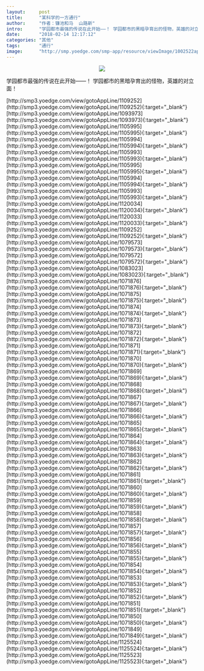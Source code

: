 ```yaml
---
layout:     post
title:      "某科学的一方通行"
author:     "作者：镰池和马  山路新"
intro:      "学园都市最强的传说在此开始——！ 学园都市的黑暗孕育出的怪物，英雄的对立面！"
date:       "2018-02-14 12:17:12"
categories: "其他"
tags:       "通行"
image:      "http://smp.yoedge.com/smp-app/resource/viewImage/1002522appline.png"
---
```

<div style="text-align: center">
<p><img src="http://smp.yoedge.com/smp-app/resource/viewImage/1002522appline.png"/></p>
</div>
<p class="post-meta">
<span>学园都市最强的传说在此开始——！ 学园都市的黑暗孕育出的怪物，英雄的对立面！</span>
</p>
[http://smp3.yoedge.com/view/gotoAppLine/1109252](http://smp3.yoedge.com/view/gotoAppLine/1109252){:target="_blank"}
[http://smp3.yoedge.com/view/gotoAppLine/1093973](http://smp3.yoedge.com/view/gotoAppLine/1093973){:target="_blank"}
[http://smp3.yoedge.com/view/gotoAppLine/1105995](http://smp3.yoedge.com/view/gotoAppLine/1105995){:target="_blank"}
[http://smp3.yoedge.com/view/gotoAppLine/1105994](http://smp3.yoedge.com/view/gotoAppLine/1105994){:target="_blank"}
[http://smp3.yoedge.com/view/gotoAppLine/1105993](http://smp3.yoedge.com/view/gotoAppLine/1105993){:target="_blank"}
[http://smp3.yoedge.com/view/gotoAppLine/1105995](http://smp3.yoedge.com/view/gotoAppLine/1105995){:target="_blank"}
[http://smp3.yoedge.com/view/gotoAppLine/1105994](http://smp3.yoedge.com/view/gotoAppLine/1105994){:target="_blank"}
[http://smp3.yoedge.com/view/gotoAppLine/1105993](http://smp3.yoedge.com/view/gotoAppLine/1105993){:target="_blank"}
[http://smp3.yoedge.com/view/gotoAppLine/1120034](http://smp3.yoedge.com/view/gotoAppLine/1120034){:target="_blank"}
[http://smp3.yoedge.com/view/gotoAppLine/1120033](http://smp3.yoedge.com/view/gotoAppLine/1120033){:target="_blank"}
[http://smp3.yoedge.com/view/gotoAppLine/1109252](http://smp3.yoedge.com/view/gotoAppLine/1109252){:target="_blank"}
[http://smp3.yoedge.com/view/gotoAppLine/1079573](http://smp3.yoedge.com/view/gotoAppLine/1079573){:target="_blank"}
[http://smp3.yoedge.com/view/gotoAppLine/1079572](http://smp3.yoedge.com/view/gotoAppLine/1079572){:target="_blank"}
[http://smp3.yoedge.com/view/gotoAppLine/1083023](http://smp3.yoedge.com/view/gotoAppLine/1083023){:target="_blank"}
[http://smp3.yoedge.com/view/gotoAppLine/1071876](http://smp3.yoedge.com/view/gotoAppLine/1071876){:target="_blank"}
[http://smp3.yoedge.com/view/gotoAppLine/1071875](http://smp3.yoedge.com/view/gotoAppLine/1071875){:target="_blank"}
[http://smp3.yoedge.com/view/gotoAppLine/1071874](http://smp3.yoedge.com/view/gotoAppLine/1071874){:target="_blank"}
[http://smp3.yoedge.com/view/gotoAppLine/1071873](http://smp3.yoedge.com/view/gotoAppLine/1071873){:target="_blank"}
[http://smp3.yoedge.com/view/gotoAppLine/1071872](http://smp3.yoedge.com/view/gotoAppLine/1071872){:target="_blank"}
[http://smp3.yoedge.com/view/gotoAppLine/1071871](http://smp3.yoedge.com/view/gotoAppLine/1071871){:target="_blank"}
[http://smp3.yoedge.com/view/gotoAppLine/1071870](http://smp3.yoedge.com/view/gotoAppLine/1071870){:target="_blank"}
[http://smp3.yoedge.com/view/gotoAppLine/1071869](http://smp3.yoedge.com/view/gotoAppLine/1071869){:target="_blank"}
[http://smp3.yoedge.com/view/gotoAppLine/1071868](http://smp3.yoedge.com/view/gotoAppLine/1071868){:target="_blank"}
[http://smp3.yoedge.com/view/gotoAppLine/1071867](http://smp3.yoedge.com/view/gotoAppLine/1071867){:target="_blank"}
[http://smp3.yoedge.com/view/gotoAppLine/1071866](http://smp3.yoedge.com/view/gotoAppLine/1071866){:target="_blank"}
[http://smp3.yoedge.com/view/gotoAppLine/1071865](http://smp3.yoedge.com/view/gotoAppLine/1071865){:target="_blank"}
[http://smp3.yoedge.com/view/gotoAppLine/1071864](http://smp3.yoedge.com/view/gotoAppLine/1071864){:target="_blank"}
[http://smp3.yoedge.com/view/gotoAppLine/1071863](http://smp3.yoedge.com/view/gotoAppLine/1071863){:target="_blank"}
[http://smp3.yoedge.com/view/gotoAppLine/1071862](http://smp3.yoedge.com/view/gotoAppLine/1071862){:target="_blank"}
[http://smp3.yoedge.com/view/gotoAppLine/1071861](http://smp3.yoedge.com/view/gotoAppLine/1071861){:target="_blank"}
[http://smp3.yoedge.com/view/gotoAppLine/1071860](http://smp3.yoedge.com/view/gotoAppLine/1071860){:target="_blank"}
[http://smp3.yoedge.com/view/gotoAppLine/1071859](http://smp3.yoedge.com/view/gotoAppLine/1071859){:target="_blank"}
[http://smp3.yoedge.com/view/gotoAppLine/1071858](http://smp3.yoedge.com/view/gotoAppLine/1071858){:target="_blank"}
[http://smp3.yoedge.com/view/gotoAppLine/1071857](http://smp3.yoedge.com/view/gotoAppLine/1071857){:target="_blank"}
[http://smp3.yoedge.com/view/gotoAppLine/1071856](http://smp3.yoedge.com/view/gotoAppLine/1071856){:target="_blank"}
[http://smp3.yoedge.com/view/gotoAppLine/1071855](http://smp3.yoedge.com/view/gotoAppLine/1071855){:target="_blank"}
[http://smp3.yoedge.com/view/gotoAppLine/1071854](http://smp3.yoedge.com/view/gotoAppLine/1071854){:target="_blank"}
[http://smp3.yoedge.com/view/gotoAppLine/1071853](http://smp3.yoedge.com/view/gotoAppLine/1071853){:target="_blank"}
[http://smp3.yoedge.com/view/gotoAppLine/1071852](http://smp3.yoedge.com/view/gotoAppLine/1071852){:target="_blank"}
[http://smp3.yoedge.com/view/gotoAppLine/1071851](http://smp3.yoedge.com/view/gotoAppLine/1071851){:target="_blank"}
[http://smp3.yoedge.com/view/gotoAppLine/1071850](http://smp3.yoedge.com/view/gotoAppLine/1071850){:target="_blank"}
[http://smp3.yoedge.com/view/gotoAppLine/1071849](http://smp3.yoedge.com/view/gotoAppLine/1071849){:target="_blank"}
[http://smp3.yoedge.com/view/gotoAppLine/1125524](http://smp3.yoedge.com/view/gotoAppLine/1125524){:target="_blank"}
[http://smp3.yoedge.com/view/gotoAppLine/1125523](http://smp3.yoedge.com/view/gotoAppLine/1125523){:target="_blank"}


